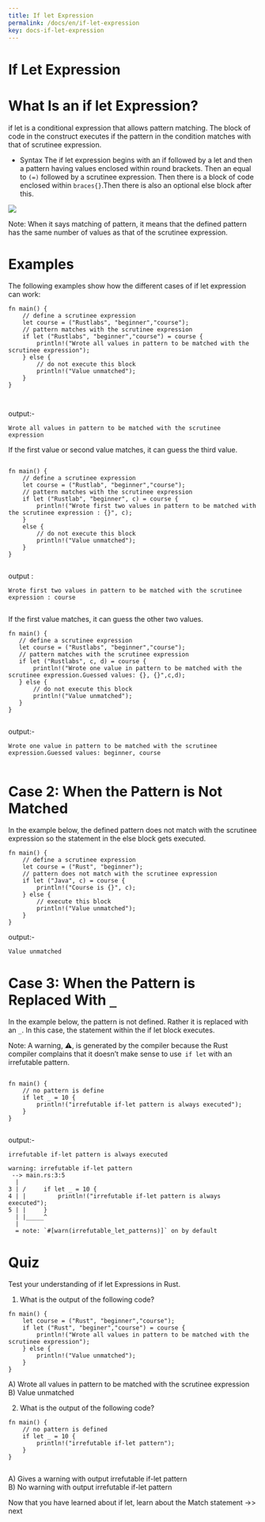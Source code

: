 ```yaml
---
title: If let Expression
permalink: /docs/en/if-let-expression
key: docs-if-let-expression
---
```


# If Let Expression

# What Is an if let Expression?

if let is a conditional expression that allows pattern matching. The block of code in the construct executes if the pattern in the 
condition matches with that of scrutinee expression.

- Syntax
The if let expression begins with an if followed by a let and then a pattern having values enclosed within round brackets. Then an equal to `(=)`
followed by a scrutinee expression. Then there is a block of code enclosed within `braces{}`.Then there is also an optional else block after this.

![](https://raw.githubusercontent.com/sangam14/RustLabs/master/img/if_let.png)

Note: When it says matching of pattern, it means that the defined pattern has the same number of values as that of the scrutinee expression.

# Examples 

The following examples show how the different cases of if let expression can work:

```
fn main() {
    // define a scrutinee expression    
    let course = ("Rustlabs", "beginner","course");
    // pattern matches with the scrutinee expression
    if let ("Rustlabs", "beginner","course") = course {
        println!("Wrote all values in pattern to be matched with the scrutinee expression");
    } else {
        // do not execute this block
        println!("Value unmatched");
    }
}



```

output:- 

```
Wrote all values in pattern to be matched with the scrutinee expression

```

If the first value or second value matches, it can guess the third value.

```

fn main() {
    // define a scrutinee expression    
    let course = ("Rustlab", "beginner","course");
    // pattern matches with the scrutinee expression
    if let ("Rustlab", "beginner", c) = course {
        println!("Wrote first two values in pattern to be matched with the scrutinee expression : {}", c);
    } 
    else {
        // do not execute this block
        println!("Value unmatched");
    }
}


```

output :

```
Wrote first two values in pattern to be matched with the scrutinee expression : course


```

If the first value matches, it can guess the other two values.
 
 ```
 fn main() {
    // define a scrutinee expression     
    let course = ("Rustlabs", "beginner","course");
    // pattern matches with the scrutinee expression
    if let ("Rustlabs", c, d) = course {
        println!("Wrote one value in pattern to be matched with the scrutinee expression.Guessed values: {}, {}",c,d);
    } else {
        // do not execute this block
        println!("Value unmatched");
    }
}
 
 
 ```
 output:- 
 ```
 Wrote one value in pattern to be matched with the scrutinee expression.Guessed values: beginner, course
 
 
 ```
 
 # Case 2: When the Pattern is Not Matched 

In the example below, the defined pattern does not match with the scrutinee expression so the statement in the else block gets executed.

```
fn main() {
    // define a scrutinee expression     
    let course = ("Rust", "beginner");
    // pattern does not match with the scrutinee expression
    if let ("Java", c) = course {
        println!("Course is {}", c);
    } else {
        // execute this block
        println!("Value unmatched");
    }
}

```

output:- 
```
Value unmatched

```
# Case 3: When the Pattern is Replaced With `_ `

In the example below, the pattern is not defined. Rather it is replaced with an `_`. In this case, the statement within the if let block executes.

Note: A warning, ⚠️, is generated by the compiler because the Rust compiler complains that it doesn’t make sense to use` if let` with an irrefutable pattern.

```

fn main() {
    // no pattern is define
    if let _ = 10 {
        println!("irrefutable if-let pattern is always executed");
    }
}


```

output:- 

```
irrefutable if-let pattern is always executed

```

```
warning: irrefutable if-let pattern
 --> main.rs:3:5
  |
3 | /     if let _ = 10 {
4 | |         println!("irrefutable if-let pattern is always executed");
5 | |     }
  | |_____^
  |
  = note: `#[warn(irrefutable_let_patterns)]` on by default

```

# Quiz 

Test your understanding of if let Expressions in Rust.

1. What is the output of the following code?

```
fn main() {    
    let course = ("Rust", "beginner","course");
    if let ("Rust", "beginer","course") = course {
        println!("Wrote all values in pattern to be matched with the scrutinee expression");
    } else {
        println!("Value unmatched");
    }
}

```
A) Wrote all values in pattern to be matched with the scrutinee expression <br>
B) Value unmatched <br>

2. What is the output of the following code?

```
fn main() {
    // no pattern is defined
    if let _ = 10 {
        println!("irrefutable if-let pattern");
    }
}


```
A) Gives a warning with output irrefutable if-let pattern <br>
B) No warning with output irrefutable if-let pattern <br>


Now that you have learned about if let, learn about the Match statement ->> next







